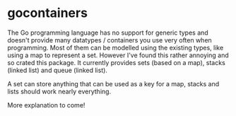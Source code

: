 gocontainers
============

The Go programming language has no support for generic types and doesn't provide
many datatypes / containers you use very often when programming.
Most of them can be modelled using the existing types, like using a map
to represent a set. However I've found this rather annoying and so crated this
package. It currently provides sets (based on a map), stacks (linked list)
and queue (linked list).

A set can store anything that can be used as a key for a map, stacks and lists
should work nearly everything.

More explanation to come!
